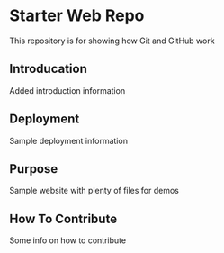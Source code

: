 # Starter Web Repo

This repository is for showing how Git and GitHub work

## Introducation 

Added introduction information

## Deployment
Sample deployment information

## Purpose

Sample website with plenty of files for demos

## How To Contribute
Some info on how to contribute